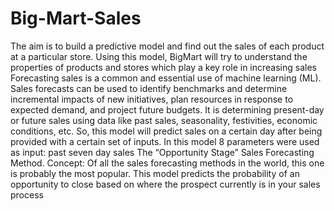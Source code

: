 # Big-Mart-Sales
The aim is to build a predictive model and find out the sales of each product at a particular store. Using this model, BigMart will try to understand the properties of products and stores which play a key role in increasing sales
Forecasting sales is a common and essential use of machine learning (ML). Sales forecasts can be used to identify benchmarks and determine incremental impacts of new initiatives, plan resources in response to expected demand, and project future budgets.
It is determining present-day or future sales using data like past sales, seasonality, festivities, economic conditions, etc. So, this model will predict sales on a certain day after being provided with a certain set of inputs. In this model 8 parameters were used as input: past seven day sales
The “Opportunity Stage” Sales Forecasting Method. Concept: Of all the sales forecasting methods in the world, this one is probably the most popular. This model predicts the probability of an opportunity to close based on where the prospect currently is in your sales process

